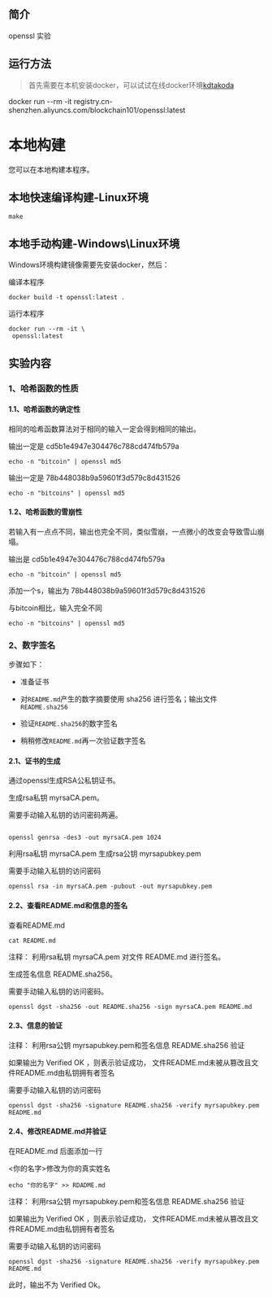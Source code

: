 ## 简介
openssl 实验
##  运行方法

> 首先需要在本机安装docker，可以试试在线docker环境[kdtakoda](https://www.katacoda.com/courses/docker/playground)

docker run --rm -it registry.cn-shenzhen.aliyuncs.com/blockchain101/openssl:latest

# 本地构建

您可以在本地构建本程序。

## 本地快速编译构建-Linux环境

```shell script
make
```

## 本地手动构建-Windows\Linux环境

Windows环境构建镜像需要先安装docker，然后：

编译本程序
```shell script
docker build -t openssl:latest .
```
运行本程序
```shell script
docker run --rm -it \
 openssl:latest
```

## 实验内容
### 1、哈希函数的性质

#### 1.1、哈希函数的确定性

相同的哈希函数算法对于相同的输入一定会得到相同的输出。

输出一定是 cd5b1e4947e304476c788cd474fb579a
```shell script
echo -n "bitcoin" | openssl md5
```

输出一定是 78b448038b9a59601f3d579c8d431526
```shell script
echo -n "bitcoins" | openssl md5
```

#### 1.2、哈希函数的雪崩性
若输入有一点点不同，输出也完全不同，类似雪崩，一点微小的改变会导致雪山崩塌。

输出是 cd5b1e4947e304476c788cd474fb579a
```shell script
echo -n "bitcoin" | openssl md5
```

添加一个s，输出为 78b448038b9a59601f3d579c8d431526

与bitcoin相比，输入完全不同
```shell script
echo -n "bitcoins" | openssl md5
```

### 2、数字签名
步骤如下：
* 准备证书

* 对`README.md`产生的数字摘要使用 sha256 进行签名；输出文件`README.sha256`

* 验证`README.sha256`的数字签名

* 稍稍修改`README.md`再一次验证数字签名

#### 2.1、证书的生成
通过openssl生成RSA公私钥证书。

生成rsa私钥 myrsaCA.pem。

需要手动输入私钥的访问密码两遍。
```shell script

openssl genrsa -des3 -out myrsaCA.pem 1024
```

利用rsa私钥 myrsaCA.pem 生成rsa公钥 myrsapubkey.pem

需要手动输入私钥的访问密码
```shell script
openssl rsa -in myrsaCA.pem -pubout -out myrsapubkey.pem
```

#### 2.2、查看README.md和信息的签名

查看README.md
```shell script
cat README.md
```

注释： 利用rsa私钥 myrsaCA.pem 对文件 README.md 进行签名。

生成签名信息 README.sha256。

需要手动输入私钥的访问密码。

```shell script
openssl dgst -sha256 -out README.sha256 -sign myrsaCA.pem README.md
```

#### 2.3、信息的验证
注释： 利用rsa公钥 myrsapubkey.pem和签名信息 README.sha256 验证

如果输出为 Verified OK ，则表示验证成功，
文件README.md未被从篡改且文件README.md由私钥拥有者签名

需要手动输入私钥的访问密码
```shell script
openssl dgst -sha256 -signature README.sha256 -verify myrsapubkey.pem README.md
```

#### 2.4、修改README.md并验证
在README.md 后面添加一行

<你的名字>修改为你的真实姓名

```shell script
echo "你的名字" >> RDADME.md
```

注释： 利用rsa公钥 myrsapubkey.pem和签名信息 README.sha256 验证

如果输出为 Verified OK ，则表示验证成功，
文件README.md未被从篡改且文件README.md由私钥拥有者签名

需要手动输入私钥的访问密码
```shell script
openssl dgst -sha256 -signature README.sha256 -verify myrsapubkey.pem README.md
```

此时，输出不为 Verified Ok。